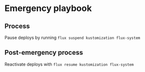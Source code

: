 # Emergency playbook

## Process
Pause deploys by running `flux suspend kustomization flux-system`

## Post-emergency process
Reactivate deploys with `flux resume kustomization flux-system`
